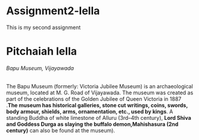 # Assignment2-lella
This is my second assignment

# Pitchaiah lella 

###### Bapu Museum, Vijayawada
The Bapu Museum (formerly: Victoria Jubilee Museum) is an archaeological museum, located at M. G. Road of Vijayawada. The museum was created as part of the celebrations of the Golden Jubilee of Queen Victoria in 1887 .**The museum has historical galleries, stone cut writings, coins, swords, body armour, shields, arms, ornamentation, etc., used by kings**. A standing Buddha of white limestone of Alluru (3rd–4th century), **Lord Shiva and Goddess Durga as slaying the buffalo demon,Mahishasura (2nd century)** can also be found at the museum).
